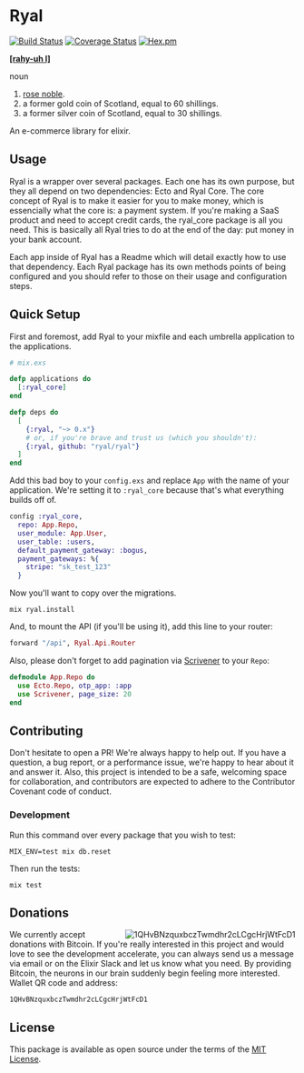 # Ryal

[![Build Status](https://travis-ci.org/ryal/ryal.svg?branch=master)](https://travis-ci.org/ryal/ryal)
[![Coverage Status](https://coveralls.io/repos/github/ryal/ryal/badge.svg)](https://coveralls.io/github/ryal/ryal)
[![Hex.pm](https://img.shields.io/hexpm/v/ryal.svg)]()

[**[rahy-uh l]**](http://www.dictionary.com/browse/ryal)

noun

1. [rose noble](http://www.dictionary.com/browse/rose-noble).
2. a former gold coin of Scotland, equal to 60 shillings.
3. a former silver coin of Scotland, equal to 30 shillings.

An e-commerce library for elixir.

## Usage

Ryal is a wrapper over several packages. Each one has its own purpose, but they all depend on two dependencies: Ecto and Ryal Core.
The core concept of Ryal is to make it easier for you to make money, which is essencially what the core is: a payment system.
If you're making a SaaS product and need to accept credit cards, the ryal_core package is all you need.
This is basically all Ryal tries to do at the end of the day: put money in your bank account.

Each app inside of Ryal has a Readme which will detail exactly how to use that dependency.
Each Ryal package has its own methods points of being configured and you should refer to those on their usage and configuration steps.

## Quick Setup

First and foremost, add Ryal to your mixfile and each umbrella application to the applications.

```elixir
# mix.exs

defp applications do
  [:ryal_core]
end

defp deps do
  [
    {:ryal, "~> 0.x"}
    # or, if you're brave and trust us (which you shouldn't):
    {:ryal, github: "ryal/ryal"}
  ]
end
```

Add this bad boy to your `config.exs` and replace `App` with the name of your application.
We're setting it to `:ryal_core` because that's what everything builds off of.

```elixir
config :ryal_core,
  repo: App.Repo,
  user_module: App.User,
  user_table: :users,
  default_payment_gateway: :bogus,
  payment_gateways: %{
    stripe: "sk_test_123"
  }
```

Now you'll want to copy over the migrations.

```shell
mix ryal.install
```

And, to mount the API (if you'll be using it), add this line to your router:

```elixir
forward "/api", Ryal.Api.Router
```

Also, please don't forget to add pagination via [Scrivener](https://github.com/drewolson/scrivener) to your `Repo`:

```elixir
defmodule App.Repo do
  use Ecto.Repo, otp_app: :app
  use Scrivener, page_size: 20
end
```

## Contributing

Don't hesitate to open a PR!
We're always happy to help out.
If you have a question, a bug report, or a performance issue, we're happy to hear about it and answer it.
Also, this project is intended to be a safe, welcoming space for collaboration, and contributors are expected to adhere to the Contributor Covenant code of conduct.

### Development

Run this command over every package that you wish to test:

```shell
MIX_ENV=test mix db.reset
```

Then run the tests:

```shell
mix test
```

## Donations

<img src="https://raw.githubusercontent.com/ryal/ryal/master/qr_code.png" alt="1QHvBNzquxbczTwmdhr2cLCgcHrjWtFcD1" align="right" />

We currently accept donations with Bitcoin.
If you're really interested in this project and would love to see the development accelerate, you can always send us a message via email or on the Elixir Slack and let us know what you need.
By providing Bitcoin, the neurons in our brain suddenly begin feeling more interested.
Wallet QR code and address:

```
1QHvBNzquxbczTwmdhr2cLCgcHrjWtFcD1
```

## License

This package is available as open source under the terms of the [MIT License](https://opensource.org/licenses/MIT).
